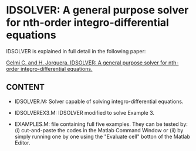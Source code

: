 # IDSOLVER: A general purpose solver for nth-order integro-differential equations

IDSOLVER is explained in full detail in the following paper:

[Gelmi C. and H. Jorquera. IDSOLVER: A general purpose solver for nth-order integro-differential equations.](https://www.sciencedirect.com/science/article/abs/pii/S0010465513003093)

## CONTENT

- IDSOLVER.M: Solver capable of solving integro-differential equations.

- IDSOLVEREX3.M: IDSOLVER modified to solve Example 3.

- EXAMPLES.M: file containing full five examples. They can be tested by: (i) cut-and-paste the codes in the Matlab Command Window or (ii) by simply running one by one using the "Evaluate cell" botton of the Matlab Editor.
